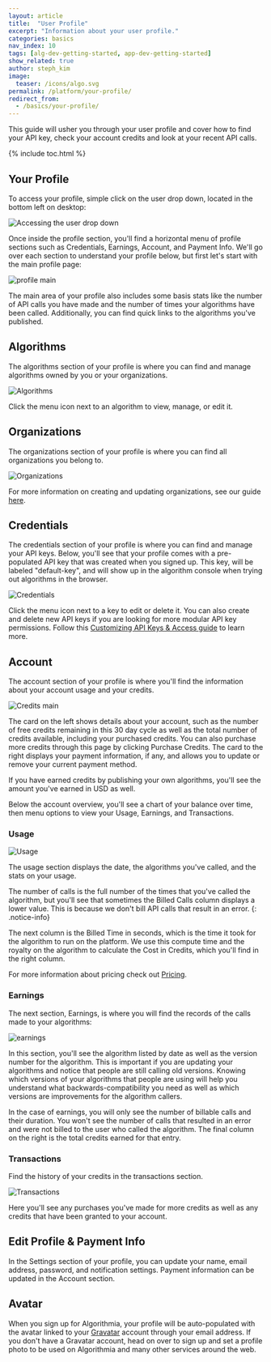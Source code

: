 ```yaml
---
layout: article
title:  "User Profile"
excerpt: "Information about your user profile."
categories: basics
nav_index: 10
tags: [alg-dev-getting-started, app-dev-getting-started]
show_related: true
author: steph_kim
image:
  teaser: /icons/algo.svg
permalink: /platform/your-profile/
redirect_from:
  - /basics/your-profile/
---
```


This guide will usher you through your user profile and cover how to find your API key, check your account credits and look at your recent API calls.

{% include toc.html %}

## Your Profile

To access your profile, simple click on the user drop down, located in the bottom left on desktop:

![Accessing the user drop down]({{site.cdnurl}}{{site.baseurl}}/images/post_images/your_profile/user_drop_down.png)

Once inside the profile section, you'll find a horizontal menu of profile sections such as Credentials, Earnings, Account, and Payment Info. We'll go over each section to understand your profile below, but first let's start with the main profile page:

![profile main]({{site.cdnurl}}{{site.baseurl}}/images/post_images/your_profile/profile.png)

The main area of your profile also includes some basis stats like the number of API calls you have made and the number of times your algorithms have been called. Additionally, you can find quick links to the algorithms you've published.

## Algorithms

The algorithms section of your profile is where you can find and manage algorithms owned by you or your organizations.

![Algorithms]({{site.cdnurl}}{{site.baseurl}}/images/post_images/your_profile/algorithms.png)

Click the menu icon next to an algorithm to view, manage, or edit it.

## Organizations

The organizations section of your profile is where you can find all organizations you belong to.

![Organizations]({{site.cdnurl}}{{site.baseurl}}/images/post_images/your_profile/organizations.png)

For more information on creating and updating organizations, see our guide [here]({{site.baseurl}}/teams/).

## Credentials

The credentials section of your profile is where you can find and manage your API keys. Below, you'll see that your profile comes with a pre-populated API key that was created when you signed up. This key, will be labeled "default-key", and will show up in the algorithm console when trying out algorithms in the browser.

![Credentials]({{site.cdnurl}}{{site.baseurl}}/images/post_images/your_profile/credentials.png)

Click the menu icon next to a key to edit or delete it. You can also create and delete new API keys if you are looking for more modular API key permissions. Follow this [Customizing API Keys & Access guide]({{site.baseurl}}/basics/customizing-api-keys/) to learn more.

## Account

The account section of your profile is where you'll find the information about your account usage and your credits.

![Credits main]({{site.cdnurl}}{{site.baseurl}}/images/post_images/your_profile/credits_main.png)

The card on the left shows details about your account, such as the number of free credits remaining in this 30 day cycle as well as the total number of credits available, including your purchased credits. You can also purchase more credits through this page by clicking Purchase Credits. The card to the right displays your payment information, if any, and allows you to update or remove your current payment method.

If you have earned credits by publishing your own algorithms, you'll see the amount you've earned in USD as well.

Below the account overview, you'll see a chart of your balance over time, then menu options to view your Usage, Earnings, and Transactions.

### Usage
![Usage]({{site.cdnurl}}{{site.baseurl}}/images/post_images/your_profile/usage.png)

The usage section displays the date, the algorithms you've called, and the stats on your usage.

The number of calls is the full number of the times that you've called the algorithm, but you'll see that sometimes the Billed Calls column displays a lower value. This is because we don't bill API calls that result in an error.
{: .notice-info}

The next column is the Billed Time in seconds, which is the time it took for the algorithm to run on the platform. We use this compute time and the royalty on the algorithm to calculate the Cost in Credits, which you'll find in the right column.

For more information about pricing check out [Pricing]({{site.baseurl}}/pricing/).

### Earnings

The next section, Earnings, is where you will find the records of the calls made to your algorithms:

![earnings]({{site.cdnurl}}{{site.baseurl}}/images/post_images/your_profile/earning.png)

In this section, you'll see the algorithm listed by date as well as the version number for the algorithm. This is important if you are updating your algorithms and notice that people are still calling old versions. Knowing which versions of your algorithms that people are using will help you understand what backwards-compatibility you need as well as which versions are improvements for the algorithm callers.

In the case of earnings, you will only see the number of billable calls and their duration. You won't see the number of calls that resulted in an error and were not billed to the user who called the algorithm. The final column on the right is the total credits earned for that entry.

### Transactions

Find the history of your credits in the transactions section.

![Transactions]({{site.cdnurl}}{{site.baseurl}}/images/post_images/your_profile/transactions.png)

Here you'll see any purchases you've made for more credits as well as any credits that have been granted to your account.

## Edit Profile & Payment Info

In the Settings section of your profile, you can update your name, email address, password, and notification settings. Payment information can be updated in the Account section.

## Avatar

When you sign up for Algorithmia, your profile will be auto-populated with the avatar linked to your [Gravatar](https://gravatar.com) account through your email address. If you don't have a Gravatar account, head on over to sign up and set a profile photo to be used on Algorithmia and many other services around the web.
